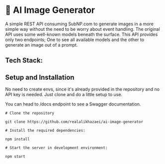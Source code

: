 # 🤖 AI Image Generator

A simple REST API consuming SubNP.com to generate images in a more simple way without the need to be worry about event handling. The original API uses some well-known models beneath the surface. This API provides only two endpoints; One to see all available models and the other to generate an image out of a prompt.

## Tech Stack:


## Setup and Installation

No need to create envs, since it's already provided in the repository and no API key is needed. Just clone and do a little setup to use.

You can head to /docs endpoint to see a Swagger documentation.

```
# Clone the repository

git clone https://github.com/realalikhazaei/ai-image-generator

# Install the required dependencies:

npm install

# Start the server in development environment:

npm start
```
